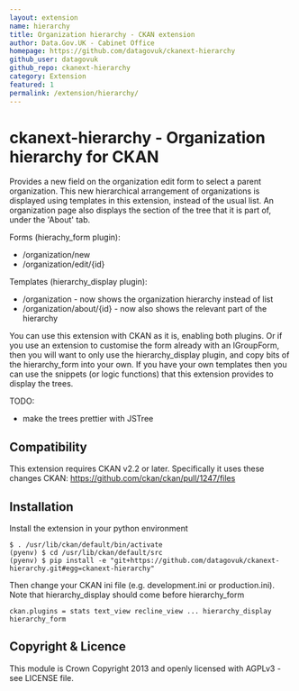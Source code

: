 ```yaml
---
layout: extension
name: hierarchy
title: Organization hierarchy - CKAN extension
author: Data.Gov.UK - Cabinet Office
homepage: https://github.com/datagovuk/ckanext-hierarchy
github_user: datagovuk
github_repo: ckanext-hierarchy
category: Extension
featured: 1
permalink: /extension/hierarchy/
---
```



# ckanext-hierarchy - Organization hierarchy for CKAN

Provides a new field on the organization edit form to select a parent
organization. This new hierarchical arrangement of organizations is displayed
using templates in this extension, instead of the usual list. An organization
page also displays the section of the tree that it is part of, under the
'About' tab.

Forms (hierachy_form plugin):
* /organization/new
* /organization/edit/{id}

Templates (hierarchy_display plugin):
* /organization - now shows the organization hierarchy instead of list
* /organization/about/{id} - now also shows the relevant part of the hierarchy

You can use this extension with CKAN as it is, enabling both plugins. Or if you
use an extension to customise the form already with an IGroupForm, then you
will want to only use the hierarchy_display plugin, and copy bits of the
hierarchy_form into your own. If you have your own templates then you can use
the snippets (or logic functions) that this extension provides to display the
trees.

TODO:
* make the trees prettier with JSTree

## Compatibility

This extension requires CKAN v2.2 or later. Specifically it uses these changes CKAN: https://github.com/ckan/ckan/pull/1247/files 

## Installation

Install the extension in your python environment
```
$ . /usr/lib/ckan/default/bin/activate
(pyenv) $ cd /usr/lib/ckan/default/src
(pyenv) $ pip install -e "git+https://github.com/datagovuk/ckanext-hierarchy.git#egg=ckanext-hierarchy"
```
Then change your CKAN ini file (e.g. development.ini or production.ini).  Note that hierarchy_display 
should come before hierarchy_form
```
ckan.plugins = stats text_view recline_view ... hierarchy_display hierarchy_form
```

## Copyright & Licence

This module is Crown Copyright 2013 and openly licensed with AGPLv3 - see LICENSE file.


